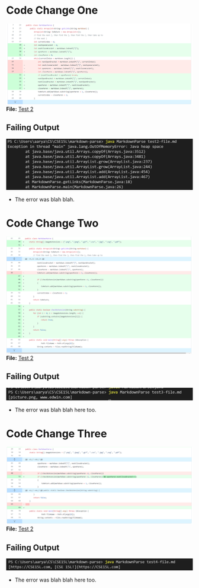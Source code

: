 # Code Change One
![Github Commit](./Fix1.png)
**File:** [Test 2](test2-file.md)
## Failing Output
![Incorrect Output](./test2FileError.png)
* The error was blah blah.

# Code Change Two
![Github Commit](./Fix2.png)
**File:** [Test 2](test3-file.md)
## Failing Output
![Incorrect Output](./test3FileError.png)
* The error was blah blah here too.

# Code Change Three
![Github Commit](./Fix3.png)
**File:** [Test 2](test4-file.md)
## Failing Output
![Incorrect Output](./test4FileError.png)
* The error was blah blah here too.